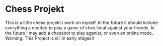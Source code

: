 # Chess Projekt
This is a little chess projekt i work on myself. In the future it should include everything a needed to play a game of ches local against your firends. In the future i may add a chessbot to play aganist, or even an online mode.
Warning: This Project is sill in early stages!!
